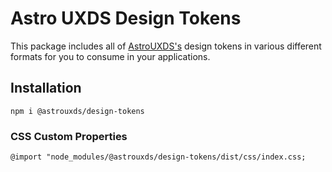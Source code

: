 # Astro UXDS Design Tokens

This package includes all of [AstroUXDS's](https://www.astrouxds.com/) design tokens in various different formats for you to consume in your applications.

## Installation

`npm i @astrouxds/design-tokens`

### CSS Custom Properties

`@import "node_modules/@astrouxds/design-tokens/dist/css/index.css;`